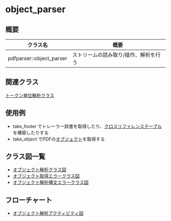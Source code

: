 # object_parser
## 概要
| クラス名 | 概要 |
| --- | --- |
| pdfparser::object_parser | ストリームの読み取り/操作、解析を行う |

## 関連クラス
[トークン単位解析クラス](tokenizer/tokenizer.md)

## 使用例
- take_footer でトレーラー辞書を取得したり、[クロスリファレンステーブル](xref_types/xref_types.md)を構築したりする
- take_object でPDFの[オブジェクト](object_types/object_types.md)を取得する

## クラス図一覧
- [オブジェクト解析クラス図](object_parser.class.pu)
- [オブジェクト取得エラークラス図](object_not_found_error.class.pu)
- [オブジェクト解析構文エラークラス図](parse_error.class.pu)

## フローチャート
- [オブジェクト解析アクティビティ図](object_parser.activity.pu)
